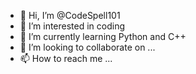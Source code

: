 - 👋 Hi, I’m @CodeSpell101
- 👀 I’m interested in coding
- 🌱 I’m currently learning Python and C++
- 💞️ I’m looking to collaborate on ...
- 📫 How to reach me ...

<!---
CodeSpell101/CodeSpell101 is a ✨ special ✨ repository because its `README.md` (this file) appears on your GitHub profile.
You can click the Preview link to take a look at your changes.
--->
